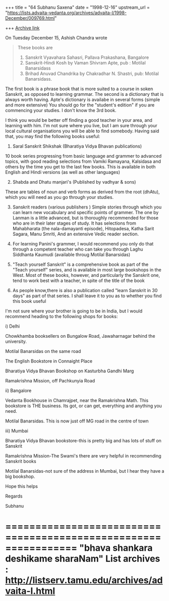 +++
title = "64 Subhanu Saxena"
date = "1998-12-16"
upstream_url = "https://lists.advaita-vedanta.org/archives/advaita-l/1998-December/009769.html"

+++
[Archive link](https://lists.advaita-vedanta.org/archives/advaita-l/1998-December/009769.html)

On Tuesday December 15, Ashish Chandra wrote

> These books are
>
> 1. Sanskrit Vyavahara Sahasri, Pallava Prakashana, Bangalore
> 2. Sanskrit-Hindi Kosh by Vaman Shivram Apte, pub : Motilal Banarsidass
> 3. Brihad Anuvad Chandrika by Chakradhar N. Shastri, pub: Motilal
> Banarsidass.
>
>
The first book is a phrase book that is more suited to a course in soken
Sanskrit, as opposed to learning grammar.  The second is a dictionary that
is always worth having. Apte's dictionary is availabe in several forms
(simple and more extensive) You should go for the "student's edition" if you
are commencing your studies.  I don't know the 3rd book.

I think you would be better off finding a good teacher in your area, and
learning with him. I'm not sure where you live, but I am sure through your
local cultural organisations you will be able to find somebody. Having said
that, you may  find the following books useful:

1) Saral Sanskrit Shikshak (Bharatiya Vidya Bhavan publications)

10 book series progressing from basic language and grammer to advanced
topics, with good reading selections from Vamiki Ramayana, Kalsidasa and
others by the time you get to the last few books. This is available in both
English and Hindi versions (as well as other languages)

2) Shabda and Dhatu manjari's (Published by vadhyar & sons)

These are tables of noun and verb forms as derived from the root (dhAtu),
which you will need as you go through your studies.

3) Sanskrit readers (various publishers )
Simple stories through which you can learn new vocabulary and specific
points of grammer. The one by Lanman is a little advanced, but is thoroughly
recommended for those who are in their later stages of study. It has
selections from Mahabharata (the nala-damayanti episode), Hitopadesa, Katha
Sarit Sagara, Manu Smriti, And an extensive Vedic reader section.

4) For learning Panini's grammer, I would recommend you only do that through
a competent teacher who can take you through Laghu Siddhanta Kaumudi
(available throug Motilal Banarsidas)

5) "Teach yourself Sanskrit" is a comprehensive book as part of the "Teach
yourself" series, and is available in most large bookshops in the West. Most
of these books, however, and particularly the Sanskrit one, tend to work
best with a teacher, in spite of the title of the book

6) As people know,there is also a publication called "learn Sanskrit in 30
days" as part of that series. I shall leave it to you as to whether you find
this book useful


I'm not sure where your brother is going to be in India, but I would
recommend heading to the following shops for books:

i) Delhi

Chowkhamba booksellers on Bungalow Road, Jawaharnagar behind the university.

Motilal Banarsidas on the same road

The English Bookstore in Connaight Place

Bharatiya Vidya Bhavan Bookshop on Kasturbha Gandhi Marg

Ramakrishna Mission, off Pachkunyia Road

ii) Bangalore

Vedanta Bookhouse in Chamrajpet, near the Ramakrishna Math. This bookstore
is THE business. Its got, or can get, everything and anything you need.

Motilal Banarsidas. This is now just off MG road in the centre of town

iii) Mumbai

Bharatiya Vidya Bhavan bookstore-this is pretty big and has lots of stuff on
Sanskrit

Ramakrishna Mission-The Swami's there are very helpful in recommending
Sanskrit books

Motilal Banarsidas-not sure of the address in Mumbai, but I hear they have a
big bookshop.

Hope this helps

Regards

Subhanu

================================================================
"bhava shankara deshikame sharaNam"
List archives : http://listserv.tamu.edu/archives/advaita-l.html
================================================================

